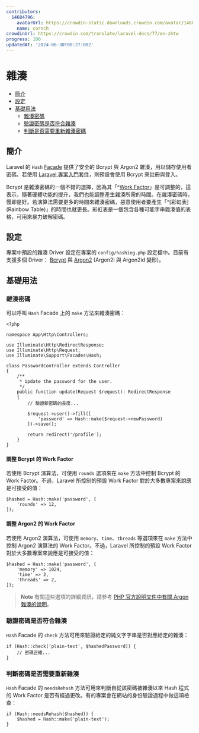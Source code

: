 ```yaml
---
contributors:
  14684796:
    avatarUrl: https://crowdin-static.downloads.crowdin.com/avatar/14684796/medium/60f7dc21ec0bf9cfcb61983640bb4809_default.png
    name: cornch
crowdinUrl: https://crowdin.com/translate/laravel-docs/77/en-zhtw
progress: 100
updatedAt: '2024-06-30T08:27:00Z'
---
```


# 雜湊

- [簡介](#introduction)
- [設定](#configuration)
- [基礎用法](#basic-usage)
   - [雜湊密碼](#hashing-passwords)
   - [驗證密碼是否符合雜湊](#verifying-that-a-password-matches-a-hash)
   - [判斷是否需要重新雜湊密碼](#determining-if-a-password-needs-to-be-rehashed)

<a name="introduction"></a>

## 簡介

Laravel 的 `Hash` [Facade](/docs/{{version}}/facades) 提供了安全的 Bcrypt 與 Argon2 雜湊，用以儲存使用者密碼。若使用 [Laravel 專案入門套件](/docs/{{version}}/starter-kits)，則預設會使用 Bcrypt 來註冊與登入。

Bcrypt 是雜湊密碼的一個不錯的選擇，因為其「^[Work Factor](工作因)」是可調整的，這表示，隨著硬體功能的提升，我們也能調整產生雜湊所需的時間。在雜湊密碼時，慢即是好。若演算法需要更多的時間來雜湊密碼，惡意使用者要產生「^[彩虹表](Rainbow Table)」的時間也就更長。彩虹表是一個包含各種可能字串雜湊值的表格，可用來暴力破解密碼。

<a name="configuration"></a>

## 設定

專案中預設的雜湊 Driver 設定在專案的 `config/hashing.php` 設定檔中。目前有支援多個 Driver： [Bcrypt](https://en.wikipedia.org/wiki/Bcrypt) 與 [Argon2](https://en.wikipedia.org/wiki/Argon2) (Argon2i 與 Argon2id 變形)。

<a name="basic-usage"></a>

## 基礎用法

<a name="hashing-passwords"></a>

### 雜湊密碼

可以呼叫 `Hash` Facade 上的 `make` 方法來雜湊密碼：

    <?php
    
    namespace App\Http\Controllers;
    
    use Illuminate\Http\RedirectResponse;
    use Illuminate\Http\Request;
    use Illuminate\Support\Facades\Hash;
    
    class PasswordController extends Controller
    {
        /**
         * Update the password for the user.
         */
        public function update(Request $request): RedirectResponse
        {
            // 驗證新密碼的長度...
    
            $request->user()->fill([
                'password' => Hash::make($request->newPassword)
            ])->save();
    
            return redirect('/profile');
        }
    }

<a name="adjusting-the-bcrypt-work-factor"></a>

#### 調整 Bcrypt 的 Work Factor

若使用 Bcrypt 演算法，可使用 `rounds` 選項來在 `make` 方法中控制 Bcrypt 的 Work Factor。不過，Laravel 所控制的預設 Work Factor 對於大多數專案來說應是可接受的值：

    $hashed = Hash::make('password', [
        'rounds' => 12,
    ]);

<a name="adjusting-the-argon2-work-factor"></a>

#### 調整 Argon2 的 Work Factor

若使用 Argon2 演算法，可使用 `memory`、`time`、`threads` 等選項來在 `make` 方法中控制 Argon2 演算法的 Work Factor。不過，Laravel 所控制的預設 Work Factor 對於大多數專案來說應是可接受的值：

    $hashed = Hash::make('password', [
        'memory' => 1024,
        'time' => 2,
        'threads' => 2,
    ]);

> **Note** 有關這些選項的詳細資訊，請參考 [PHP 官方說明文件中有關 Argon 雜湊的說明](https://secure.php.net/manual/en/function.password-hash.php)。

<a name="verifying-that-a-password-matches-a-hash"></a>

### 驗證密碼是否符合雜湊

`Hash` Facade 的 `check` 方法可用來驗證給定的純文字字串是否對應給定的雜湊：

    if (Hash::check('plain-text', $hashedPassword)) {
        // 密碼正確...
    }

<a name="determining-if-a-password-needs-to-be-rehashed"></a>

### 判斷密碼是否需要重新雜湊

`Hash` Facade 的 `needsRehash` 方法可用來判斷自從該密碼被雜湊以來 Hash 程式的 Work Factor 是否有經過更改。有的專案會在網站的身份驗證過程中做這項檢查：

    if (Hash::needsRehash($hashed)) {
        $hashed = Hash::make('plain-text');
    }
